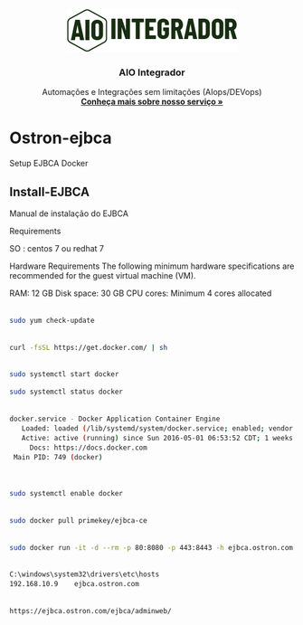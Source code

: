 <p align="center">
  <a href="https://onsac.com/">
    <img src="https://github.com/onsac/AIO-Integrador/blob/master/Telas-Configura%C3%A7%C3%A3o/AIO%20INTEGRADOR.png" >
  </a>
</p>

<h3 align="center">AIO Integrador</h3>

<p align="center">
  Automações e Integrações sem limitações (AIops/DEVops)
  <br>
  <a href="https://onsac.com/"><strong>Conheça mais sobre nosso serviço »</strong></a>
  </p>


# Ostron-ejbca
Setup EJBCA Docker

## Install-EJBCA

Manual de instalação do EJBCA

Requirements

SO : centos 7 ou redhat 7

Hardware Requirements
The following minimum hardware specifications are recommended for the guest virtual machine (VM).

RAM: 12 GB
Disk space: 30 GB
CPU cores: Minimum 4 cores allocated

```sh

sudo yum check-update

```
```sh

curl -fsSL https://get.docker.com/ | sh

```
```sh

sudo systemctl start docker

```
```sh
sudo systemctl status docker

```
```sh

docker.service - Docker Application Container Engine
   Loaded: loaded (/lib/systemd/system/docker.service; enabled; vendor preset: enabled)
   Active: active (running) since Sun 2016-05-01 06:53:52 CDT; 1 weeks 3 days ago
     Docs: https://docs.docker.com
 Main PID: 749 (docker)
 
```
```sh

sudo systemctl enable docker

```
```sh

sudo docker pull primekey/ejbca-ce

```
```sh

sudo docker run -it -d --rm -p 80:8080 -p 443:8443 -h ejbca.ostron.com -e TLS_SETUP_ENABLED="simple" primekey/ejbca-ce

```
```sh

C:\windows\system32\drivers\etc\hosts
192.168.10.9    ejbca.ostron.com

```
```sh

https://ejbca.ostron.com/ejbca/adminweb/

```






 
 
 
